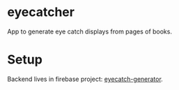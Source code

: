 # eyecatcher

App to generate eye catch displays from pages of books.

# Setup

Backend lives in firebase project: [eyecatch-generator](https://console.firebase.google.com/project/eyecatch-generator/overview).
